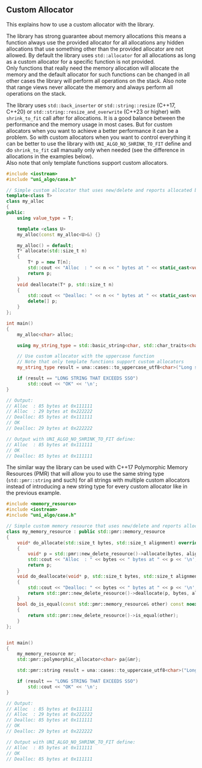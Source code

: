 ## Custom Allocator

This explains how to use a custom allocator with the library.

The library has strong guarantee about memory allocations this means a function always use the provided allocator
for all allocations any hidden allocations that use something other than the provided allocator are not allowed.
By default the library uses `std::allocator` for all allocations as long as a custom allocator for a specific function is not provided.<br>
Only functions that really need the memory allocation will allocate the memory and the default allocator for such functions can be changed
in all other cases the library will perform all operations on the stack.
Also note that range views never allocate the memory and always perform all operations on the stack.

The library uses `std::back_inserter` or `std::string::resize` (C++17, C++20) or `std::string::resize_and_overwrite` (C++23 or higher)
with `shrink_to_fit` call after for allocations. It is a good balance between the performance and the memory usage in most cases.
But for custom allocators when you want to achieve a better performance it can be a problem.
So with custom allocators when you want to control everything it can be better to use the library
with `UNI_ALGO_NO_SHRINK_TO_FIT` define and do `shrink_to_fit` call manually only when needed (see the difference in allocations in the examples below).<br>
Also note that only template functions support custom allocators.

```cpp
#include <iostream>
#include "uni_algo/case.h"

// Simple custom allocator that uses new/delete and reports allocated bytes
template<class T>
class my_alloc
{
public:
    using value_type = T;

    template <class U>
    my_alloc(const my_alloc<U>&) {}

    my_alloc() = default;
    T* allocate(std::size_t n)
    {
        T* p = new T[n];
        std::cout << "Alloc  : " << n << " bytes at " << static_cast<void*>(p) << '\n';
        return p;
    }
    void deallocate(T* p, std::size_t n)
    {
        std::cout << "Dealloc: " << n << " bytes at " << static_cast<void*>(p) << '\n';
        delete[] p;
    }
};

int main()
{
    my_alloc<char> alloc;

    using my_string_type = std::basic_string<char, std::char_traits<char>, decltype(alloc)>;

    // Use custom allocator with the uppercase function
    // Note that only template functions support custom allocators
    my_string_type result = una::cases::to_uppercase_utf8<char>("Long string that exceeds SSO", alloc);

    if (result == "LONG STRING THAT EXCEEDS SSO")
        std::cout << "OK" << '\n';
}

// Output:
// Alloc  : 85 bytes at 0x111111
// Alloc  : 29 bytes at 0x222222
// Dealloc: 85 bytes at 0x111111
// OK
// Dealloc: 29 bytes at 0x222222

// Output with UNI_ALGO_NO_SHRINK_TO_FIT define:
// Alloc  : 85 bytes at 0x111111
// OK
// Dealloc: 85 bytes at 0x111111
```

The similar way the library can be used with C++17 Polymorphic Memory Resources (PMR)
that will allow you to use the same string type (`std::pmr::string` and such) for all strings
with multiple custom allocators instead of introducing a new string type for every custom allocator like in the previous example.

```cpp
#include <memory_resource>
#include <iostream>
#include "uni_algo/case.h"

// Simple custom memory resource that uses new/delete and reports allocated bytes
class my_memory_resource : public std::pmr::memory_resource
{
    void* do_allocate(std::size_t bytes, std::size_t alignment) override
    {
        void* p = std::pmr::new_delete_resource()->allocate(bytes, alignment);
        std::cout << "Alloc  : " << bytes << " bytes at " << p << '\n';
        return p;
    }
    void do_deallocate(void* p, std::size_t bytes, std::size_t alignment) override
    {
        std::cout << "Dealloc: " << bytes << " bytes at " << p << '\n';
        return std::pmr::new_delete_resource()->deallocate(p, bytes, alignment);
    }
    bool do_is_equal(const std::pmr::memory_resource& other) const noexcept override
    {
        return std::pmr::new_delete_resource()->is_equal(other);
    }
};


int main()
{
    my_memory_resource mr;
    std::pmr::polymorphic_allocator<char> pa{&mr};

    std::pmr::string result = una::cases::to_uppercase_utf8<char>("Long string that exceeds SSO", pa);

    if (result == "LONG STRING THAT EXCEEDS SSO")
        std::cout << "OK" << '\n';
}

// Output:
// Alloc  : 85 bytes at 0x111111
// Alloc  : 29 bytes at 0x222222
// Dealloc: 85 bytes at 0x111111
// OK
// Dealloc: 29 bytes at 0x222222

// Output with UNI_ALGO_NO_SHRINK_TO_FIT define:
// Alloc  : 85 bytes at 0x111111
// OK
// Dealloc: 85 bytes at 0x111111
```
